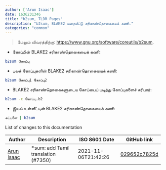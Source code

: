 ```yaml
---
author: ['Arun Isaac']
date: 1636231346
title: "b2sum, TLDR Pages"
description: "b2sum, BLAKE2 மறையீட்டு சரிகாண்தொகையைக் கணி."
categories: "common"
---
```

> மேலும் விவரத்திற்கு: <https://www.gnu.org/software/coreutils/b2sum>.

- கோப்பின் BLAKE2 சரிகாண்தொகையைக் கணி:

```bash
b2sum கோப்பு
```

- பலக் கோப்புகளின் BLAKE2 சரிகாண்தொகையைக் கணி:

```bash
b2sum கோப்பு1 கோப்பு2
```

- BLAKE2 சரிகாண்தொகைகளுடைய கோப்பைப் படித்து கோப்புகளைச் சரிபார்:

```bash
b2sum -c கோப்பு.b2
```

- இயல் உள்ளீட்டின் BLAKE2 சரிகாண்தொகையைக் கணி:

```bash
கட்டளை | b2sum
```
List of changes to this documentation


Author | Description | ISO 8601 Date | GitHub link
------|-----|-----|-----
[Arun Isaac](mailto:arunisaac@users.noreply.github.com) | *sum: add Tamil translation (#7350) | 2021-11-06T21:42:26 | [029652c7825d](https://github.com/tldr-pages/tldr/commit/029652c7825dc93e497b59e990af16097f84bea0)

